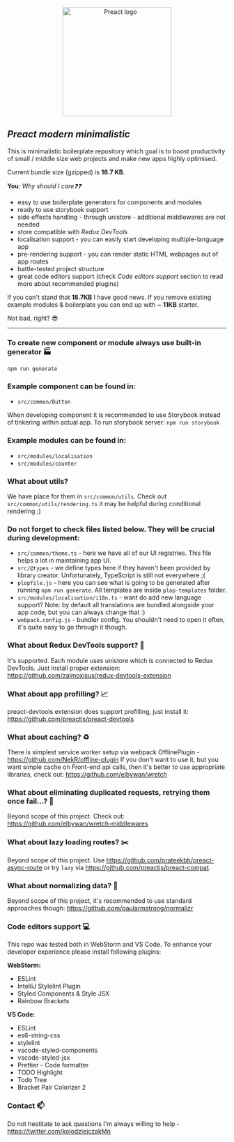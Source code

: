 <div align="center">
    <img width="250" height="250" src="https://camo.githubusercontent.com/8b1f23f4dba13c65120b5a7b3aa6c2201bcd25d6/68747470733a2f2f7261776769742e636f6d2f6f6f6164652f617765736f6d652d7072656163742f6d61737465722f7072656163742d6c6f676f2e737667" alt="Preact logo" />
</div>

## _Preact modern minimalistic_

This is minimalistic boilerplate repository which goal is to boost productivity of small / middle size web projects and make new apps highly optimised.

Current bundle size (gzipped) is **18.7 KB**.

**You**: _Why should I care:question::question:_

-   easy to use boilerplate generators for components and modules
-   ready to use storybook support
-   side effects handling - through unistore - additional middlewares are not needed
-   store compatible with *Redux DevTools*
-   localisation support - you can easily start developing multiple-language app
-   pre-rendering support - you can render static HTML webpages out of app routes
-   battle-tested project structure
-   great code editors support (check _Code editors support_ section to read more about recommended plugins)

If you can't stand that **18.7KB** I have good news. If you remove existing example modules & boilerplate you can end up with ~ **11KB** starter.

Not bad, right? :sunglasses:

<hr / >

### To create new component or module always use built-in generator :factory:

`npm run generate`

### Example component can be found in:

-   `src/common/Button`

When developing component it is recommended to use Storybook instead of tinkering within actual app.
To run storybook server: `npm run storybook`

### Example modules can be found in:

-   `src/modules/localisation`
-   `src/modules/counter`

### What about utils?

We have place for them in `src/common/utils`.
Check out `src/common/utils/rendering.ts` it may be helpful during conditional rendering ;)

### Do not forget to check files listed below. They will be crucial during development:

-   `src/common/theme.ts` - here we have all of our UI registries. This file helps a lot in maintaining app UI.
-   `src/@types` - we define types here if they haven't been provided by library creator. Unfortunately, TypeScript is still not everywhere ;(
-   `plopfile.js` - here you can see what is going to be generated after running `npm run generate`. All templates are inside `plop-templates` folder.
-   `src/modules/localisation/i18n.ts` - want do add new language support? Note: by default all translations are bundled alongside your app code, but you can always change that :)
-   `webpack.config.js` - bundler config. You shouldn't need to open it often, it's quite easy to go through it though.

### What about Redux DevTools support? :satellite:

It's supported. Each module uses unistore which is connected to Redux DevTools. Just install proper extension:
https://github.com/zalmoxisus/redux-devtools-extension

### What about app profilling? :chart_with_upwards_trend:

preact-devtools extension does support profilling, just install it:
https://github.com/preactjs/preact-devtools

### What about caching? :recycle:

There is simplest service worker setup via webpack OfflinePlugin - https://github.com/NekR/offline-plugin
If you don't want to use it, but you want simple cache on Front-end api calls, then it's better to use appropriate libraries, check out: https://github.com/elbywan/wretch

### What about eliminating duplicated requests, retrying them once fail...? :horse_racing:

Beyond scope of this project. Check out: https://github.com/elbywan/wretch-middlewares

### What about lazy loading routes? :scissors:

Beyond scope of this project.
Use https://github.com/prateekbh/preact-async-route or try `lazy` via https://github.com/preactjs/preact-compat.

### What about normalizing data? :pencil:

Beyond scope of this project, it's recommended to use standard approaches though:
https://github.com/paularmstrong/normalizr

### Code editors support :computer:

This repo was tested both in WebStorm and VS Code.
To enhance your developer experience please install following plugins:

**WebStorm:**

-   ESLint
-   IntelliJ Stylelint Plugin
-   Styled Components & Style JSX
-   Rainbow Brackets

**VS Code:**

-   ESLint
-   es6-string-css
-   stylelint
-   vscode-styled-components
-   vscode-styled-jsx
-   Prettier - Code formatter
-   TODO Highlight
-   Todo Tree
-   Bracket Pair Colorizer 2

### Contact :mailbox:

Do not hestitate to ask questions I'm always willing to help - https://twitter.com/kolodziejczakMn
